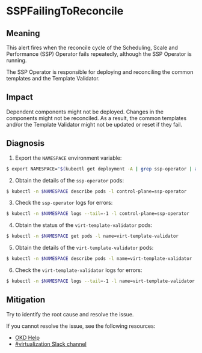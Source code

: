 # SSPFailingToReconcile
<!-- Edited by apinnick, Nov 2022-->

## Meaning

This alert fires when the reconcile cycle of the Scheduling, Scale and Performance (SSP) Operator fails repeatedly, although the SSP Operator is running.

The SSP Operator is responsible for deploying and reconciling the common templates and the Template Validator.

## Impact

Dependent components might not be deployed. Changes in the components might not be reconciled. As a result, the common templates and/or the Template Validator might not be updated or reset if they fail.

## Diagnosis

1. Export the `NAMESPACE` environment variable:
```bash
$ export NAMESPACE="$(kubectl get deployment -A | grep ssp-operator | awk '{print $1}')"
```
2. Obtain the details of the `ssp-operator` pods:
```bash
$ kubectl -n $NAMESPACE describe pods -l control-plane=ssp-operator
```
3. Check the `ssp-operator` logs for errors:
```bash
$ kubectl -n $NAMESPACE logs --tail=-1 -l control-plane=ssp-operator
```
4. Obtain the status of the `virt-template-validator` pods:
```bash
$ kubectl -n $NAMESPACE get pods -l name=virt-template-validator
```
5. Obtain the details of the `virt-template-validator` pods:
```bash
$ kubectl -n $NAMESPACE describe pods -l name=virt-template-validator
```
6. Check the `virt-template-validator` logs for errors:
```bash
$ kubectl -n $NAMESPACE logs --tail=-1 -l name=virt-template-validator
```
 
## Mitigation

Try to identify the root cause and resolve the issue.
<!--DS: If you cannot resolve the issue, log in to the link:https://access.redhat.com[Customer Portal] and open a support case, attaching the artifacts gathered during the Diagnosis procedure.-->
<!--USstart-->
If you cannot resolve the issue, see the following resources:

- [OKD Help](https://www.okd.io/help/)
- [#virtualization Slack channel](https://kubernetes.slack.com/channels/virtualization)
<!--USend-->
